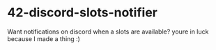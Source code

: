 # 42-discord-slots-notifier
Want notifications on discord when a slots are available? youre in luck because I made a thing :)
